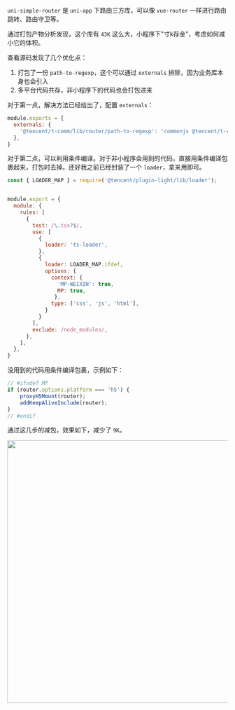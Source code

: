 `uni-simple-router` 是 `uni-app` 下路由三方库，可以像 `vue-router` 一样进行路由跳转、路由守卫等。

通过打包产物分析发现，这个库有 `43K` 这么大，小程序下"寸k存金"，考虑如何减小它的体积。

查看源码发现了几个优化点：

1. 打包了一份 `path-to-regexp`，这个可以通过 `externals` 排除，因为业务库本身也会引入
2. 多平台代码共存，非小程序下的代码也会打包进来

对于第一点，解决方法已经给出了，配置 `externals`：

```js
module.exports = {
  externals: {
    '@tencent/t-comm/lib/router/path-to-regexp': 'commonjs @tencent/t-comm/lib/router/path-to-regexp'
  },
}
```

对于第二点，可以利用条件编译。对于非小程序会用到的代码，直接用条件编译包裹起来，打包时去掉。还好我之前已经封装了一个 `loader`，拿来用即可。

```js
const { LOADER_MAP } = require('@tencent/plugin-light/lib/loader');


module.export = {
  module: {
    rules: [
      {
        test: /\.tsx?$/,
        use: [
          {
            loader: 'ts-loader',
          },
          {
            loader: LOADER_MAP.ifdef,
            options: {
              context: { 
                'MP-WEIXIN': true,
                MP: true,
               },
              type: ['css', 'js', 'html'],
            }
          }
        ],
        exclude: /node_modules/,
      },
    ],
  },
}
```

没用到的代码用条件编译包裹，示例如下：

```ts
// #ifndef MP
if (router.options.platform === 'h5') {
    proxyH5Mount(router);
    addKeepAliveInclude(router);
}
// #endif
```

通过这几步的减包，效果如下，减少了 `9K`。

<img src="https://mike-1255355338.cos.ap-guangzhou.myqcloud.com/article/2024/3/own_mike_862fac8fe0d40c7c45.png" width="600">

